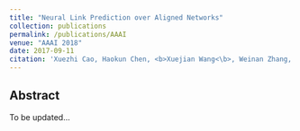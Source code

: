 ```yaml
---
title: "Neural Link Prediction over Aligned Networks"
collection: publications
permalink: /publications/AAAI
venue: "AAAI 2018"
date: 2017-09-11
citation: 'Xuezhi Cao, Haokun Chen, <b>Xuejian Wang<\b>, Weinan Zhang, Yong Yu. <i> The Thirty-Second AAAI Conference on Artificial Intelligence </i> <b>AAAI 2018</b>.'
---  
```


## Abstract
To be updated...